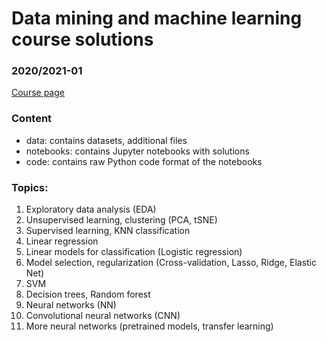 # Data mining and machine learning course solutions
### 2020/2021-01 <br>

[Course page](https://csabaibio.github.io/physdm/)
<br>

### Content
- data: contains datasets, additional files
- notebooks: contains Jupyter notebooks with solutions
- code: contains raw Python code format of the notebooks

### Topics:
1. Exploratory data analysis (EDA)
2. Unsupervised learning, clustering (PCA, tSNE)
3. Supervised learning, KNN classification
4. Linear regression
5. Linear models for classification (Logistic regression)
6. Model selection, regularization (Cross-validation, Lasso, Ridge, Elastic Net)
7. SVM
8. Decision trees, Random forest
9. Neural networks (NN)
10. Convolutional neural networks (CNN)
11. More neural networks (pretrained models, transfer learning)
